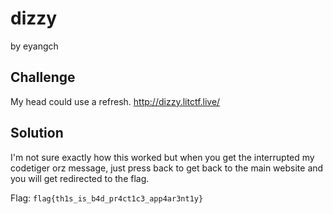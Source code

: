 # dizzy
by eyangch

## Challenge
My head could use a refresh. 
http://dizzy.litctf.live/

## Solution 

I'm not sure exactly how this worked but when you get the interrupted my codetiger orz message, just press back to get back to the main website and you will get redirected to the flag.

Flag: ```flag{th1s_is_b4d_pr4ct1c3_app4ar3nt1y}```

